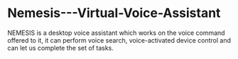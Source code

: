 # Nemesis---Virtual-Voice-Assistant
NEMESIS is a desktop voice assistant which works on the voice command offered to it, it can perform voice search, voice-activated device control and can let us complete the set of tasks.
